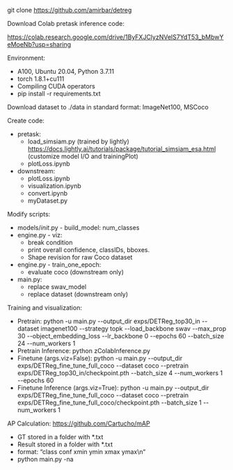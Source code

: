 git clone https://github.com/amirbar/detreg

Download Colab pretask inference code:

https://colab.research.google.com/drive/1ByFXJClyzNVelS7YdT53_bMbwYeMoeNb?usp=sharing

Environment:
+ A100, Ubuntu 20.04, Python 3.7.11
+ torch 1.8.1+cu111
+ Compiling CUDA operators
+ pip install -r requirements.txt

Download dataset to ./data in standard format: ImageNet100, MSCoco

Create code:
+ pretask:
    + load_simsiam.py (trained by lightly)    https://docs.lightly.ai/tutorials/package/tutorial_simsiam_esa.html (customize model I/O and trainingPlot)
    + plotLoss.ipynb
+ downstream:
    + plotLoss.ipynb
    + visualization.ipynb
    + convert.ipynb
    + myDataset.py

Modify scripts:
+ models/_init_.py - build_model: num_classes
+ engine.py - viz:
    + break condition
    + print overall confidence, classIDs, bboxes.
    + Shape revision for raw Coco dataset
+ engine.py - train_one_epoch:
    + evaluate coco (downstream only)
+ main.py:
    + replace swav_model
    + replace dataset (downstream only)

Training and visualization:
+ Pretrain:
    python -u main.py --output_dir exps/DETReg_top30_in --dataset imagenet100 --strategy topk --load_backbone swav --max_prop 30 --object_embedding_loss --lr_backbone 0 --epochs 60 --batch_size 24 --num_workers 1
+ Pretrain Inference:
    python zColabInference.py
+ Finetune (args.viz=False):
    python -u main.py --output_dir exps/DETReg_fine_tune_full_coco --dataset coco --pretrain exps/DETReg_top30_in/checkpoint.pth --batch_size 4 --num_workers 1 --epochs 60
+ Finetune Inference (args.viz=True):
    python -u main.py --output_dir exps/DETReg_fine_tune_full_coco --dataset coco --pretrain exps/DETReg_fine_tune_full_coco/checkpoint.pth --batch_size 1 --num_workers 1

AP Calculation: https://github.com/Cartucho/mAP
+ GT stored in a folder with *.txt
+ Result stored in a folder with *.txt
+ format: “class conf xmin ymin xmax ymax\n“
+ python main.py -na
